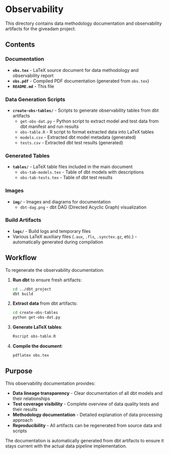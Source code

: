 # Observability

This directory contains data methodology documentation and observability artifacts for the giveadam project.

## Contents

### Documentation
- **`obs.tex`** - LaTeX source document for data methodology and observability report
- **`obs.pdf`** - Compiled PDF documentation (generated from `obs.tex`)
- **`README.md`** - This file

### Data Generation Scripts
- **`create-obs-tables/`** - Scripts to generate observability tables from dbt artifacts
  - `get-obs-dat.py` - Python script to extract model and test data from dbt manifest and run results
  - `obs-table.R` - R script to format extracted data into LaTeX tables
  - `models.csv` - Extracted dbt model metadata (generated)
  - `tests.csv` - Extracted dbt test results (generated)

### Generated Tables
- **`tables/`** - LaTeX table files included in the main document
  - `obs-tab-models.tex` - Table of dbt models with descriptions
  - `obs-tab-tests.tex` - Table of dbt test results

### Images
- **`img/`** - Images and diagrams for documentation
  - `dbt-dag.png` - dbt DAG (Directed Acyclic Graph) visualization

### Build Artifacts
- **`logs/`** - Build logs and temporary files
- Various LaTeX auxiliary files (`.aux`, `.fls`, `.synctex.gz`, etc.) - automatically generated during compilation

## Workflow

To regenerate the observability documentation:

1. **Run dbt** to ensure fresh artifacts:
   ```bash
   cd ../dbt_project
   dbt build
   ```

2. **Extract data** from dbt artifacts:
   ```bash
   cd create-obs-tables
   python get-obs-dat.py
   ```

3. **Generate LaTeX tables**:
   ```bash
   Rscript obs-table.R
   ```

4. **Compile the document**:
   ```bash
   pdflatex obs.tex
   ```

## Purpose

This observability documentation provides:
- **Data lineage transparency** - Clear documentation of all dbt models and their relationships
- **Test coverage visibility** - Complete overview of data quality tests and their results
- **Methodology documentation** - Detailed explanation of data processing approach
- **Reproducibility** - All artifacts can be regenerated from source data and scripts

The documentation is automatically generated from dbt artifacts to ensure it stays current with the actual data pipeline implementation.

